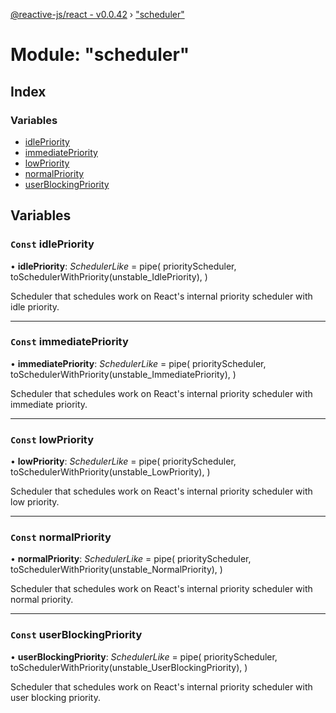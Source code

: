 [@reactive-js/react - v0.0.42](../README.md) › ["scheduler"](_scheduler_.md)

# Module: "scheduler"

## Index

### Variables

* [idlePriority](_scheduler_.md#const-idlepriority)
* [immediatePriority](_scheduler_.md#const-immediatepriority)
* [lowPriority](_scheduler_.md#const-lowpriority)
* [normalPriority](_scheduler_.md#const-normalpriority)
* [userBlockingPriority](_scheduler_.md#const-userblockingpriority)

## Variables

### `Const` idlePriority

• **idlePriority**: *SchedulerLike* = pipe(
  priorityScheduler,
  toSchedulerWithPriority(unstable_IdlePriority),
)

Scheduler that schedules work on React's internal priority scheduler with idle priority.

___

### `Const` immediatePriority

• **immediatePriority**: *SchedulerLike* = pipe(
  priorityScheduler,
  toSchedulerWithPriority(unstable_ImmediatePriority),
)

Scheduler that schedules work on React's internal priority scheduler with immediate priority.

___

### `Const` lowPriority

• **lowPriority**: *SchedulerLike* = pipe(
  priorityScheduler,
  toSchedulerWithPriority(unstable_LowPriority),
)

Scheduler that schedules work on React's internal priority scheduler with low priority.

___

### `Const` normalPriority

• **normalPriority**: *SchedulerLike* = pipe(
  priorityScheduler,
  toSchedulerWithPriority(unstable_NormalPriority),
)

Scheduler that schedules work on React's internal priority scheduler with normal priority.

___

### `Const` userBlockingPriority

• **userBlockingPriority**: *SchedulerLike* = pipe(
  priorityScheduler,
  toSchedulerWithPriority(unstable_UserBlockingPriority),
)

Scheduler that schedules work on React's internal priority scheduler with user blocking priority.
